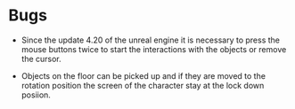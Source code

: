 
# Bugs
* Since the update 4.20 of the unreal engine it is necessary to press the mouse buttons twice to start the interactions with the objects or remove the cursor.  

* Objects on the floor can be picked up and if they are moved to the rotation position the screen of the character stay at the lock down posiion. 
